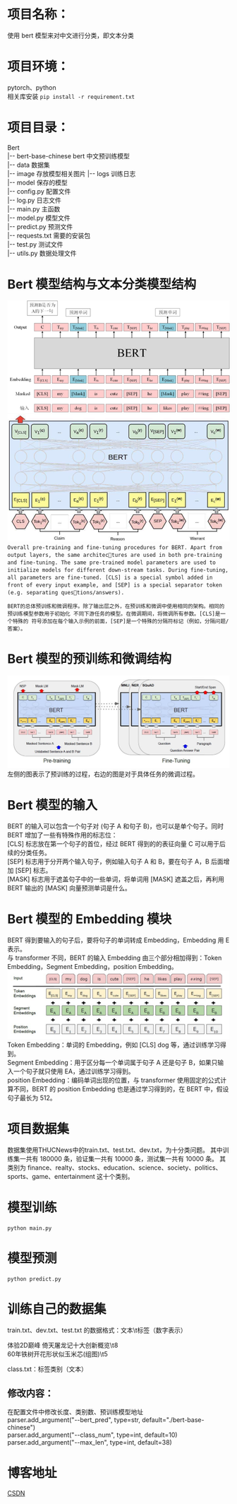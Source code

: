 # 项目名称：
使用 bert 模型来对中文进行分类，即文本分类

# 项目环境：
pytorch、python   
相关库安装
`pip install -r requirement.txt`

# 项目目录：
Bert        
    |-- bert-base-chinese    bert 中文预训练模型            
    |-- data                 数据集   
    |-- image                存放模型相关图片
    |-- logs                 训练日志               
    |-- model                保存的模型               
    |-- config.py            配置文件                   
    |-- log.py               日志文件                 
    |-- main.py              主函数                      
    |-- model.py             模型文件                     
    |-- predict.py           预测文件                         
    |-- requests.txt         需要的安装包                
    |-- test.py              测试文件              
    |-- utils.py             数据处理文件

# Bert 模型结构与文本分类模型结构
![bert 模型结构](image/bert%20模型结构.jpg)   
![bert 文本分类模型](image/bert%20文本分类模型.jpg)    
`Overall pre-training and fine-tuning procedures for BERT. Apart from output layers, the same architectures are used in both pre-training and fine-tuning. The same pre-trained model parameters are used to initialize
models for different down-stream tasks. During fine-tuning, all parameters are fine-tuned. [CLS] is a special
symbol added in front of every input example, and [SEP] is a special separator token (e.g. separating questions/answers).`   

`BERT的总体预训练和微调程序。除了输出层之外，在预训练和微调中使用相同的架构。相同的预训练模型参数用于初始化
不同下游任务的模型。在微调期间，将微调所有参数。[CLS]是一个特殊的
符号添加在每个输入示例的前面，[SEP]是一个特殊的分隔符标记（例如，分隔问题/答案）。`

# Bert 模型的预训练和微调结构
![bert Pre-training and Fine-Tuning](image/bert%20Pre-training%20and%20Fine-Tuning.jpg)  
左侧的图表示了预训练的过程，右边的图是对于具体任务的微调过程。

# Bert 模型的输入
BERT 的输入可以包含一个句子对 (句子 A 和句子 B)，也可以是单个句子。同时 BERT 增加了一些有特殊作用的标志位：   
[CLS] 标志放在第一个句子的首位，经过 BERT 得到的的表征向量 C 可以用于后续的分类任务。   
[SEP] 标志用于分开两个输入句子，例如输入句子 A 和 B，要在句子 A，B 后面增加 [SEP] 标志。   
[MASK] 标志用于遮盖句子中的一些单词，将单词用 [MASK] 遮盖之后，再利用 BERT 输出的 [MASK] 向量预测单词是什么。   

# Bert 模型的 Embedding 模块
BERT 得到要输入的句子后，要将句子的单词转成 Embedding，Embedding 用 E 表示。  
与 transformer 不同，BERT 的输入 Embedding 由三个部分相加得到：Token Embedding，Segment Embedding，position Embedding。   
![bert Embedding 模块](image/bert%20Embedding模块.jpg)   
Token Embedding：单词的 Embedding，例如 [CLS] dog 等，通过训练学习得到。   
Segment Embedding：用于区分每一个单词属于句子 A 还是句子 B，如果只输入一个句子就只使用 EA，通过训练学习得到。   
position Embedding：编码单词出现的位置，与 transformer 使用固定的公式计算不同，BERT 的 position Embedding 也是通过学习得到的，在 BERT 中，假设句子最长为 512。

# 项目数据集
数据集使用THUCNews中的train.txt、test.txt、dev.txt，为十分类问题。
其中训练集一共有 180000 条，验证集一共有 10000 条，测试集一共有 10000 条。
其类别为 finance、realty、stocks、education、science、society、politics、sports、game、entertainment 这十个类别。

# 模型训练
`python main.py`

# 模型预测
`python predict.py`

# 训练自己的数据集
train.txt、dev.txt、test.txt 的数据格式：文本\t标签（数字表示）

体验2D巅峰 倚天屠龙记十大创新概览\t8   
60年铁树开花形状似玉米芯(组图)\t5    

class.txt：标签类别（文本）
## 修改内容：
在配置文件中修改长度、类别数、预训练模型地址    
parser.add_argument("--bert_pred", type=str, default="./bert-base-chinese")   
parser.add_argument("--class_num", type=int, default=10)   
parser.add_argument("--max_len", type=int, default=38)

# 博客地址
[CSDN](https://blog.csdn.net/qq_48764574/article/details/126068667)

